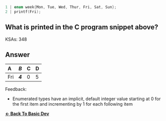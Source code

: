 ```c
1 | enum week{Mon, Tue, Wed, Thur, Fri, Sat, Sun}; 
2 | printf(Fri); 
```

## What is printed in the C program snippet above?

KSAs: 348

## Answer
| A | ***B*** | C | D |
| :--- | :--- | :--- | :--- |
| Fri | ***4*** | 0 | 5 |


Feedback:

- Enumerated types have an implicit, default integer value starting at 0 for the first item and incrementing by 1 for each following item

[**<- Back To Basic Dev**](../../../Basic_Dev.md)

